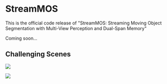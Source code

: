 # StreamMOS

This is the official code release of "StreamMOS: Streaming Moving Object Segmentation with Multi-View Perception and Dual-Span Memory"

Coming soon...

## Challenging Scenes

![](https://github.com/NEU-REAL/StreamMOS/blob/main/picture/SemanticKITTI.png)

![](https://github.com/NEU-REAL/StreamMOS/blob/main/picture/Sipailou%20Campus.png)
